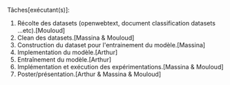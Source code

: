 Tâches[exécutant(s)]:
1. Récolte des datasets (openwebtext, document classification datasets ...etc).[Mouloud]
2. Clean des datasets.[Massina & Mouloud]
3. Construction du dataset pour l'entrainement du modèle.[Massina]
4. Implementation du modèle.[Arthur]
5. Entraînement du modèle.[Arthur]
6. Implémentation et exécution des expérimentations.[Massina & Mouloud]
7. Poster/présentation.[Arthur & Massina & Mouloud]
